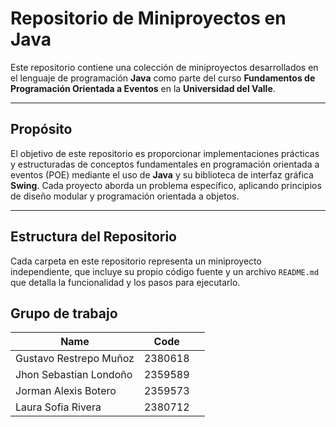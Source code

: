# Repositorio de Miniproyectos en Java

Este repositorio contiene una colección de miniproyectos desarrollados en el lenguaje de programación **Java** como parte del curso **Fundamentos de Programación Orientada a Eventos** en la **Universidad del Valle**.

---

## Propósito

El objetivo de este repositorio es proporcionar implementaciones prácticas y estructuradas de conceptos fundamentales en programación orientada a eventos (POE) mediante el uso de **Java** y su biblioteca de interfaz gráfica **Swing**. Cada proyecto aborda un problema específico, aplicando principios de diseño modular y programación orientada a objetos.

---

## Estructura del Repositorio

Cada carpeta en este repositorio representa un miniproyecto independiente, que incluye su propio código fuente y un archivo `README.md` que detalla la funcionalidad y los pasos para ejecutarlo.

## Grupo de trabajo

| Name                     | Code         |                  |
|--------------------------|--------------|------------------|
| Gustavo Restrepo Muñoz   | 2380618      |                  |
| Jhon Sebastian Londoño   | 2359589      |                  |
| Jorman Alexis Botero     | 2359573      |                  |
| Laura Sofia Rivera       | 2380712      |                  |
